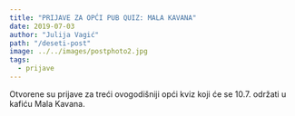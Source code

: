 ```yaml
---
title: "PRIJAVE ZA OPĆI PUB QUIZ: MALA KAVANA"
date: 2019-07-03
author: "Julija Vagić"
path: "/deseti-post"
image: ../../images/postphoto2.jpg
tags:
  - prijave
---
```


Otvorene su prijave za treći ovogodišniji opći kviz koji će se 10.7. održati u kafiću Mala Kavana.
